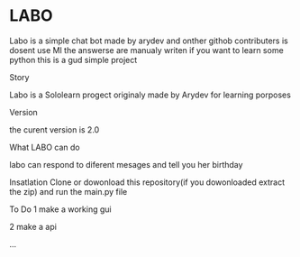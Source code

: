 # LABO
Labo is a simple chat bot made by arydev and onther githob contributers is dosent use Ml the answerse are manualy writen
if you want to learn some python this is a gud simple project 


Story

Labo is a Sololearn progect originaly made by Arydev for learning porposes

Version

the curent version is 2.0

What LABO can do

labo can respond to diferent mesages and tell you her birthday 

Insatlation
Clone or dowonload this repository(if you dowonloaded extract the zip) and run the main.py file

To Do
1 make a working gui

2 make a api

...
